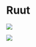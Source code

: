 # Ruut

<a href = "https://s11.gifyu.com/images/SgKOk.png" target = "_blank"> <img src = "https://s11.gifyu.com/images/SgKOk.png" /> </a>

<a href = "https://s8.gifyu.com/images/Screenshot_1654430011.png" target = "_blank"> <img src = "https://s8.gifyu.com/images/Screenshot_1654430011.png" /> </a>

